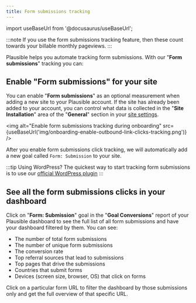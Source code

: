 ```yaml
---
title: Form submissions tracking
---
```


import useBaseUrl from '@docusaurus/useBaseUrl';

:::note
If you use the form submissions tracking feature, then these count towards your billable monthly pageviews.
:::

Plausible helps you automate tracking form submissions. With our "**Form submissions**" tracking you can:

## Enable "Form submissions" for your site

You can enable "**Form submissions**" as an optional measurement when adding a new site to your Plausible account. If the site has already been added to your account, you can control what data is collected in the "**Site Installation**" area of the "**General**" section in your [site settings](website-settings.md).

<!-- TODO -->
<img alt="Enable form submissions tracking during onboarding" src={useBaseUrl('img/onboarding-enable-outbound-link-clicks-tracking.png')} />

After you enable form submissions click tracking, we will automatically add a new goal called `Form: Submission` to your site.

:::tip Using WordPress?
The quickest way to start tracking form submissions is to use our [official WordPress plugin](https://plausible.io/wordpress-analytics-plugin)
:::

## See all the form submissions clicks in your dashboard

Click on "**Form: Submission**" goal in the "**Goal Conversions**" report of your Plausible dashboard to see the full list of all form submissions and have your dashboard filtered by them. You can see:

* The number of total form submissions
* The number of unique form submissions
* The conversion rate
* Top referral sources that lead to submissions
* Top pages that drive the submissions
* Countries that submit forms
* Devices (screen size, browser, OS) that click on forms

Click on a particular form URL to filter the dashboard by those submissions only and get the full overview of that specific URL.
